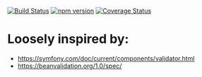 [![Build Status](https://travis-ci.org/stopsopa/validator.svg?branch=v0.0.38)](https://travis-ci.org/stopsopa/validator)
[![npm version](https://badge.fury.io/js/%40stopsopa%2Fvalidator.svg)](https://badge.fury.io/js/%40stopsopa%2Fvalidator)
[![Coverage Status](https://coveralls.io/repos/github/stopsopa/validator/badge.svg?branch=v0.0.38)](https://coveralls.io/github/stopsopa/validator?branch=v0.0.38)

# Loosely inspired by:
- https://symfony.com/doc/current/components/validator.html
- https://beanvalidation.org/1.0/spec/


